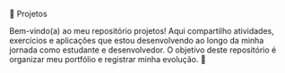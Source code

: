 📂 Projetos

Bem-vindo(a) ao meu repositório projetos!
Aqui compartilho atividades, exercícios e aplicações que estou desenvolvendo ao longo da minha jornada como estudante e desenvolvedor.
O objetivo deste repositório é organizar meu portfólio e registrar minha evolução. 🚀
